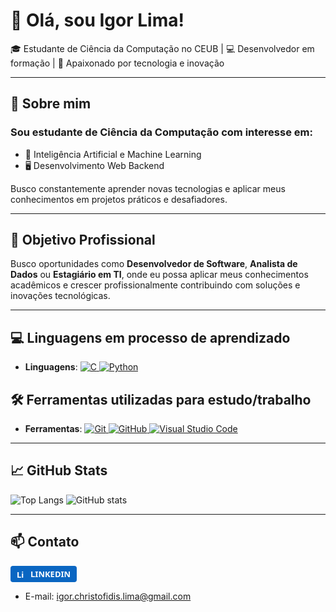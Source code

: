 # 👋 Olá, sou Igor Lima!

🎓 Estudante de Ciência da Computação no CEUB | 💻 Desenvolvedor em formação | 🚀 Apaixonado por tecnologia e inovação

---
## 📌 Sobre mim

### Sou estudante de Ciência da Computação com interesse em:

- 🧠 Inteligência Artificial e Machine Learning
- 🖥️ Desenvolvimento Web Backend

Busco constantemente aprender novas tecnologias e aplicar meus conhecimentos em projetos práticos e desafiadores.

---

## 💼 Objetivo Profissional

Busco oportunidades como **Desenvolvedor de Software**, **Analista de Dados** ou **Estagiário em TI**, onde eu possa aplicar meus conhecimentos acadêmicos e crescer profissionalmente contribuindo com soluções e inovações tecnológicas.

---

## 💻 Linguagens em processo de aprendizado

- **Linguagens**: <a href="https://www.cprogramming.com/" target="_blank">
  <img src="https://img.shields.io/badge/C-00599C?style=for-the-badge&logo=c&logoColor=white" alt="C">
</a> <a href="https://www.python.org/" target="_blank">
  <img src="https://img.shields.io/badge/Python-3776AB?style=for-the-badge&logo=python&logoColor=white" alt="Python">
</a>

## 🛠️ Ferramentas utilizadas para estudo/trabalho

- **Ferramentas**: <a href="https://git-scm.com/" target="_blank">
  <img src="https://img.shields.io/badge/Git-F05032?style=for-the-badge&logo=git&logoColor=white" alt="Git">
</a> <a href="https://github.com/" target="_blank">
  <img src="https://img.shields.io/badge/GitHub-181717?style=for-the-badge&logo=github&logoColor=white" alt="GitHub">
</a> <a href="https://code.visualstudio.com/" target="_blank">
  <img src="https://img.shields.io/badge/VS%20Code-007ACC?style=for-the-badge&logo=visual-studio-code&logoColor=white" alt="Visual Studio Code">
</a>

---

## 📈 GitHub Stats

![Top Langs](https://github-readme-stats.vercel.app/api/top-langs/?username=iguinhodosprograma&layout=compact&theme=tokyonight)
![GitHub stats](https://github-readme-stats.vercel.app/api?username=iguinhodosprograma&show_icons=true&theme=tokyonight)

---

## 📫 Contato

<a href="https://www.linkedin.com/in/igor-christofidis-lima" target="_blank" style="text-decoration: none;">
  <div style="
    display: inline-flex;
    align-items: center;
    background-color: #0A66C2;
    color: white;
    padding: 4px 10px;
    border-radius: 4px;
    font-family: 'Segoe UI', sans-serif;
    font-size: 13px;
    font-weight: bold;
    gap: 6px;
  ">
    <img src="https://cdn.jsdelivr.net/gh/devicons/devicon/icons/linkedin/linkedin-original.svg" alt="LinkedIn" style="width: 16px; height: 16px; filter: brightness(0) invert(1);">
    LINKEDIN
  </div>
</a>


- E-mail: igor.christofidis.lima@gmail.com


